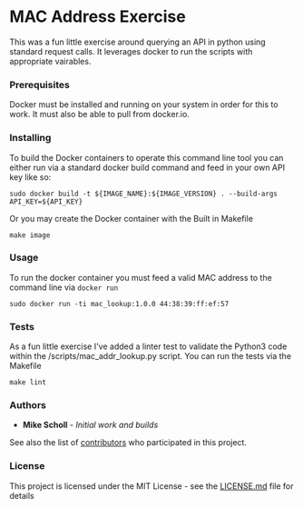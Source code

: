 # MAC Address Exercise

This was a fun little exercise around querying an API in python using standard request calls. It leverages docker to run the scripts with appropriate vairables.

### Prerequisites

Docker must be installed and running on your system in order for this to work. It must also be able to pull from docker.io.

### Installing

To build the Docker containers to operate this command line tool you can either run via a standard docker build command and feed in your own API key like so:

```
sudo docker build -t ${IMAGE_NAME}:${IMAGE_VERSION} . --build-args API_KEY=${API_KEY}
```

Or you may create the Docker container with the Built in Makefile

```
make image
```

### Usage

To run the docker container you must feed a valid MAC address to the command line via `docker run`

```
sudo docker run -ti mac_lookup:1.0.0 44:38:39:ff:ef:57
```

### Tests

As a fun little exercise I've added a linter test to validate the Python3 code within the /scripts/mac_addr_lookup.py script. You can run the tests via the Makefile

```
make lint
```

### Authors

* **Mike Scholl** - *Initial work and builds*

See also the list of [contributors](https://github.com/mgs4332/macaddr/graphs/contributors) who participated in this project.

### License

This project is licensed under the MIT License - see the [LICENSE.md](LICENSE.md) file for details

